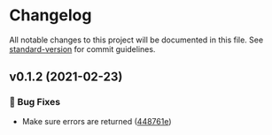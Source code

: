 # Changelog

All notable changes to this project will be documented in this file. See [standard-version](https://github.com/conventional-changelog/standard-version) for commit guidelines.

## v0.1.2 (2021-02-23)

### 🐛 Bug Fixes

* Make sure errors are returned ([448761e](https://github.com/Bagaar/ember-graphql-mocking/commit/448761e7023db019634ac2bf65a901d5949a9ecc))
